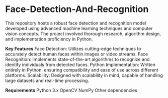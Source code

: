 # Face-Detection-And-Recognition

This repository hosts a robust face detection and recognition model developed using advanced machine learning techniques and computer vision concepts. The project involved thorough research, algorithm design, and implementation proficiency in Python.

**Key Features**
Face Detection: Utilizes cutting-edge techniques to accurately detect human faces within images or video streams.
Face Recognition: Implements state-of-the-art algorithms to recognize and identify individuals from detected faces.
Python Implementation: Written entirely in Python, ensuring compatibility and ease of use across different platforms.
Scalability: Designed with scalability in mind, capable of handling large datasets and real-time processing.

**Requirements**
Python 3.x
OpenCV
NumPy
Other dependencies
